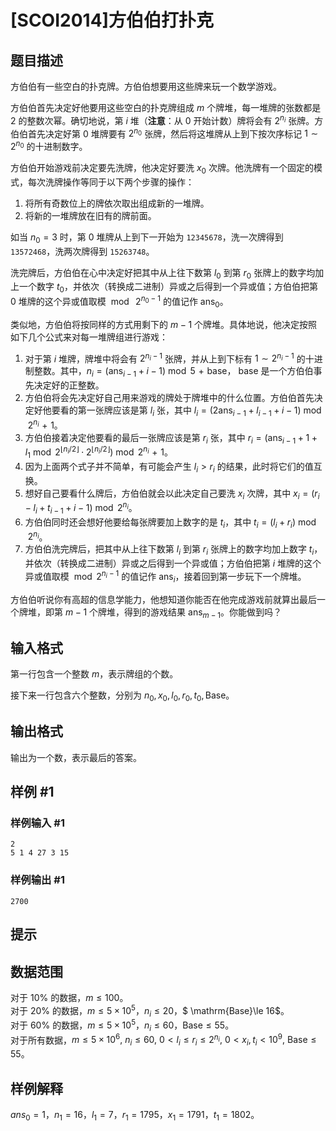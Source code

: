 # [SCOI2014]方伯伯打扑克

## 题目描述

方伯伯有一些空白的扑克牌。方伯伯想要用这些牌来玩一个数学游戏。

方伯伯首先决定好他要用这些空白的扑克牌组成 $m$ 个牌堆，每一堆牌的张数都是 $2$ 的整数次幂。确切地说，第 $i$ 堆（**注意**：从 $0$ 开始计数）牌将会有 $2^{n_i}$ 张牌。方伯伯首先决定好第 $0$ 堆牌要有 $2^{n_0}$ 张牌，然后将这堆牌从上到下按次序标记 $1 \sim 2^{n_0}$ 的十进制数字。

方伯伯开始游戏前决定要先洗牌，他决定好要洗 $x_0$ 次牌。他洗牌有一个固定的模式，每次洗牌操作等同于以下两个步骤的操作：

1. 将所有奇数位上的牌依次取出组成新的一堆牌。
2. 将新的一堆牌放在旧有的牌前面。

如当 $n_0=3$ 时，第 $0$ 堆牌从上到下一开始为 ``12345678``，洗一次牌得到 ``13572468``，洗两次牌得到 ``15263748``。

洗完牌后，方伯伯在心中决定好把其中从上往下数第 $l_0$ 到第 $r_0$ 张牌上的数字均加上一个数字 $t_0$，并依次（转换成二进制）异或之后得到一个异或值；方伯伯把第 $0$ 堆牌的这个异或值取模 $\bmod  \ 2^{n_0-1}$ 的值记作 $\mathrm{ans}_0$。

类似地，方伯伯将按同样的方式用剩下的 $m-1$ 个牌堆。具体地说，他决定按照如下几个公式来对每一堆牌组进行游戏：
1. 对于第 $i$ 堆牌，牌堆中将会有 $2^{n_i-1}$ 张牌，并从上到下标有 $1\sim 2^{n_i-1}$ 的十进制整数。其中，$n_i=(\mathrm{ans}_{i-1}+i-1) \bmod 5 \mathrel{+} \mathrm{base}$， $\mathrm{base}$ 是一个方伯伯事先决定好的正整数。
2. 方伯伯将会先决定好自己用来游戏的牌处于牌堆中的什么位置。方伯伯首先决定好他要看的第一张牌应该是第 $l_i$ 张，其中 $l_i=(2\mathrm{ans}_{i-1}+l_{i-1}+i-1)\bmod 2^{n_i} \mathrel{+} 1$。
3. 方伯伯接着决定他要看的最后一张牌应该是第 $r_i$ 张，其中 $r_i=(\mathrm{ans}_{i-1}+1+l_1\bmod 2^{\lfloor n_i/2 \rfloor} \cdot 2^{\lfloor n_i/2 \rfloor})\bmod 2^{n_i} \mathrel{+}1$。
4. 因为上面两个式子并不简单，有可能会产生 $l_i>r_i$ 的结果，此时将它们的值互换。
5. 想好自己要看什么牌后，方伯伯就会以此决定自己要洗 $x_i$ 次牌，其中 $x_i=(r_i-l_i+t_{i-1}+i-1)\bmod 2^{n_i}$。
6. 方伯伯同时还会想好他要给每张牌要加上数字的是 $t_i$，其中 $t_i=(l_i+r_i)\bmod 2^{n_i}$。
7. 方伯伯洗完牌后，把其中从上往下数第 $l_i$ 到第 $r_i$ 张牌上的数字均加上数字 $t_i$，并依次（转换成二进制）异或之后得到一个异或值；方伯伯把第 $i$ 堆牌的这个异或值取模 $\bmod 2^{n_i-1}$ 的值记作 $\mathrm{ans}_i$，接着回到第一步玩下一个牌堆。

方伯伯听说你有高超的信息学能力，他想知道你能否在他完成游戏前就算出最后一个牌堆，即第 $m-1$ 个牌堆，得到的游戏结果 $\mathrm{ans}_{m-1}$。你能做到吗？


## 输入格式

第一行包含一个整数 $m$，表示牌组的个数。


接下来一行包含六个整数，分别为 $n_0, x_0 ,l_0 ,r_0, t_0 , \mathrm{Base}$。

## 输出格式

输出为一个数，表示最后的答案。

## 样例 #1

### 样例输入 #1
```
2
5 1 4 27 3 15
```

### 样例输出 #1

```
2700
```

## 提示

## 数据范围

对于 $10\%$ 的数据，$m\le 100$。           
对于 $20\%$ 的数据，$m\le 5\times 10^5$，$n_i\le 20$，$ \mathrm{Base}\le 16$。  
对于 $60\%$ 的数据，$m\le 5\times 10^5$，$n_i\le 60$，$\mathrm{Base}\le 55$。           
对于所有数据，$m \leq 5\times 10^6,\ n_i \leq 60,\ 0<l_i \leq r_i \leq 2^{n_i},\ 0<x_i,t_i<10^9,\ \mathrm{Base} \leq 55$。

## 样例解释

$ans_0=1$，$n_1=16$，$l_1=7$，$r_1=1795$，$x_1=1791$，$t_1=1802$。
